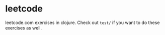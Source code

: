# leetcode

leetcode.com exercises in clojure. Check out `test/` if you want to do these 
exercises as well.
